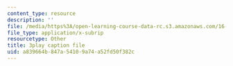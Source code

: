 ```yaml
---
content_type: resource
description: ''
file: /media/https%3A/open-learning-course-data-rc.s3.amazonaws.com/16-842-fundamentals-of-systems-engineering-fall-2015/a839664b847a54109a74a52fd50f382c_-63JXElqPaY.vtt
file_type: application/x-subrip
resourcetype: Other
title: 3play caption file
uid: a839664b-847a-5410-9a74-a52fd50f382c
---
```

